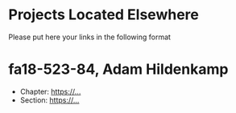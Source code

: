 # Projects Located Elsewhere

Please put here your links in the following format

# fa18-523-84, Adam Hildenkamp

* Chapter: <https://...>
* Section: <https://...>



